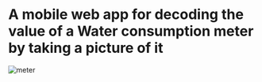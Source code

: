 # A mobile web app for decoding the value of a Water consumption meter by taking a picture of it


![meter](https://github.com/einavle/water_meter/assets/14028847/d976e23e-64a2-44d0-a5fc-f99acda4b2a7)
